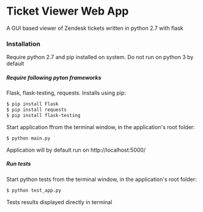 # Ticket Viewer Web App
A GUI based viewer of Zendesk tickets written in python 2.7 with flask
### Installation
Require python 2.7 and pip installed on system.
Do not run on python 3 by default

##### Require following pyton frameworks
Flask, flask-testing, requests.
Installs using pip:
```sh
$ pip install Flask
$ pip install requests
$ pip install flask-testing
```
Start application ffrom the terminal window, in the application's root folder:
```sh
$ python main.py
```
Application will by default run on http://localhost:5000/

##### Run tests
Start python tests from the terminal window, in the application's root folder:
```sh
$ python test_app.py
```
Tests results displayed directly in terminal
